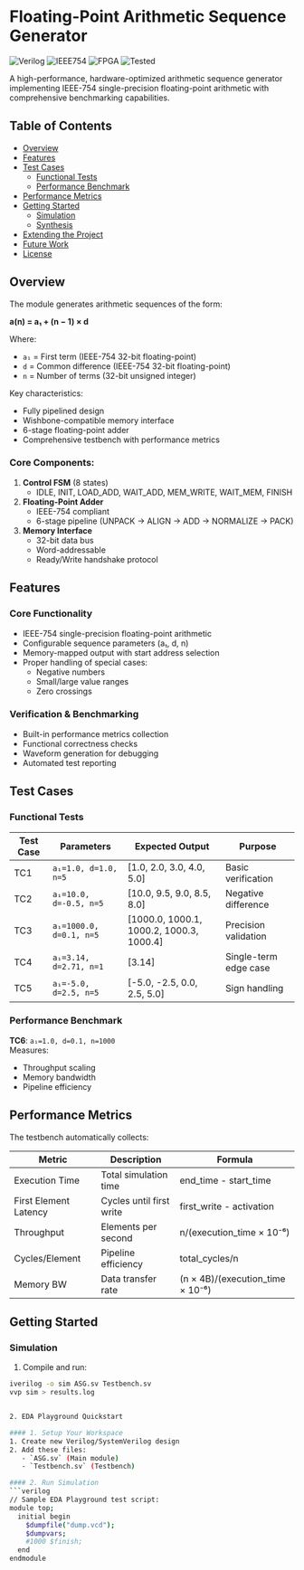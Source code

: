 # Floating-Point Arithmetic Sequence Generator

![Verilog](https://img.shields.io/badge/Verilog-HDL-blue) 
![IEEE754](https://img.shields.io/badge/IEEE-754-green)
![FPGA](https://img.shields.io/badge/FPGA-Compatible-orange)
![Tested](https://img.shields.io/badge/Tested-6_Cases-success)

A high-performance, hardware-optimized arithmetic sequence generator implementing IEEE-754 single-precision floating-point arithmetic with comprehensive benchmarking capabilities.

## Table of Contents
- [Overview](#overview)
- [Features](#features)
- [Test Cases](#test-cases)
  - [Functional Tests](#functional-tests)
  - [Performance Benchmark](#performance-benchmark)
- [Performance Metrics](#performance-metrics)
- [Getting Started](#getting-started)
  - [Simulation](#simulation)
  - [Synthesis](#synthesis)
- [Extending the Project](#extending-the-project)
- [Future Work](#future-work)
- [License](#license)

## Overview

The module generates arithmetic sequences of the form:

**a(n) = a₁ + (n − 1) × d**

Where:
- `a₁` = First term (IEEE-754 32-bit floating-point)
- `d` = Common difference (IEEE-754 32-bit floating-point)
- `n` = Number of terms (32-bit unsigned integer)

Key characteristics:
- Fully pipelined design
- Wishbone-compatible memory interface
- 6-stage floating-point adder
- Comprehensive testbench with performance metrics


### Core Components:
1. **Control FSM** (8 states)
   - IDLE, INIT, LOAD_ADD, WAIT_ADD, MEM_WRITE, WAIT_MEM, FINISH
2. **Floating-Point Adder**
   - IEEE-754 compliant
   - 6-stage pipeline (UNPACK → ALIGN → ADD → NORMALIZE → PACK)
3. **Memory Interface**
   - 32-bit data bus
   - Word-addressable
   - Ready/Write handshake protocol

## Features

### Core Functionality
- IEEE-754 single-precision floating-point arithmetic
- Configurable sequence parameters (a₁, d, n)
- Memory-mapped output with start address selection
- Proper handling of special cases:
  - Negative numbers
  - Small/large value ranges
  - Zero crossings

### Verification & Benchmarking
- Built-in performance metrics collection
- Functional correctness checks
- Waveform generation for debugging
- Automated test reporting

## Test Cases

### Functional Tests

| Test Case | Parameters | Expected Output | Purpose |
|-----------|------------|-----------------|---------|
| TC1 | `a₁=1.0, d=1.0, n=5` | [1.0, 2.0, 3.0, 4.0, 5.0] | Basic verification |
| TC2 | `a₁=10.0, d=-0.5, n=5` | [10.0, 9.5, 9.0, 8.5, 8.0] | Negative difference |
| TC3 | `a₁=1000.0, d=0.1, n=5` | [1000.0, 1000.1, 1000.2, 1000.3, 1000.4] | Precision validation |
| TC4 | `a₁=3.14, d=2.71, n=1` | [3.14] | Single-term edge case |
| TC5 | `a₁=-5.0, d=2.5, n=5` | [-5.0, -2.5, 0.0, 2.5, 5.0] | Sign handling |

### Performance Benchmark
**TC6**: `a₁=1.0, d=0.1, n=1000`  
Measures:
- Throughput scaling
- Memory bandwidth
- Pipeline efficiency

## Performance Metrics

The testbench automatically collects:

| Metric | Description | Formula |
|--------|-------------|---------|
| Execution Time | Total simulation time | end_time - start_time |
| First Element Latency | Cycles until first write | first_write - activation |
| Throughput | Elements per second | n/(execution_time × 10⁻⁶) |
| Cycles/Element | Pipeline efficiency | total_cycles/n |
| Memory BW | Data transfer rate | (n × 4B)/(execution_time × 10⁻⁶) |

## Getting Started

### Simulation

1. Compile and run:
```bash
iverilog -o sim ASG.sv Testbench.sv
vvp sim > results.log


2. EDA Playground Quickstart

#### 1. Setup Your Workspace
1. Create new Verilog/SystemVerilog design
2. Add these files:
   - `ASG.sv` (Main module)
   - `Testbench.sv` (Testbench)

#### 2. Run Simulation
```verilog
// Sample EDA Playground test script:
module top;
  initial begin
    $dumpfile("dump.vcd");
    $dumpvars;
    #1000 $finish;
  end
endmodule
